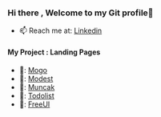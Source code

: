 ### Hi there , Welcome to my Git profile👋
- 📫  Reach me at: [Linkedin](https://www.linkedin.com/in/maitrongphu/)
#### My Project : Landing Pages
- 🍩:  [Mogo](https://mogo-landing-page.vercel.app)
- 🍨:  [Modest](https://mtp0881.github.io/modest-website-1/)
- 🍧:  [Muncak](https://mtp0881.github.io/muncak-website-01/)
- 🍊:  [Todolist](https://todo-list-mtp0881.vercel.app/)
- 🍑:  [FreeUI](https://free-ui.vercel.app/)

